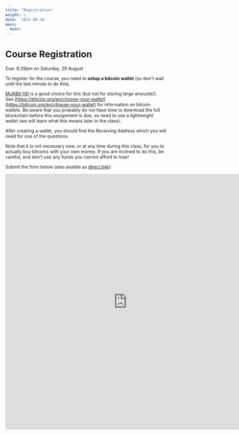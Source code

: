 ```yaml
---
title: "Registration"
weight: 2
date: '2015-08-26'
menu:
  main:
---
```


# Course Registration

   <div class="due">
Due: 8:29pm on Saturday, 29 August
   </div>

To register for the course, you need to **setup a bitcoin wallet** (so
don't wait until the last minute to do this).

[MultiBit HD](https://multibit.org/) is a good choice for this (but not for
storing large amounts!).  See
[https://bitcoin.org/en/choose-your-wallet](https://bitcoin.org/en/choose-your-wallet)
for information on bitcoin wallets.  Be aware that you probably do not
have time to download the full blockchain before this assignment is due,
so need to use a _lightweight wallet_ (we will learn what this means
later in the class).

After creating a wallet, you should find the _Recieving Address_ which
you will need for one of the questions.

Note that it is not necessary now, or at any time during this class, for
you to actually buy bitcoins with your own money.  If you are inclined
to do this, be careful, and don't use any funds you cannot afford to
lose!

Submit the form below (also avaible as [direct link](https://docs.google.com/forms/d/1taP-16YrkyfNMjZxDkz5dF3BTaFd5wrDdIcZPq7OYmE/viewform?usp=send_form)):

<iframe src="https://docs.google.com/forms/d/1taP-16YrkyfNMjZxDkz5dF3BTaFd5wrDdIcZPq7OYmE/viewform?embedded=true" width="760" height="800" frameborder="0" marginheight="0" marginwidth="0">Loading...</iframe>
